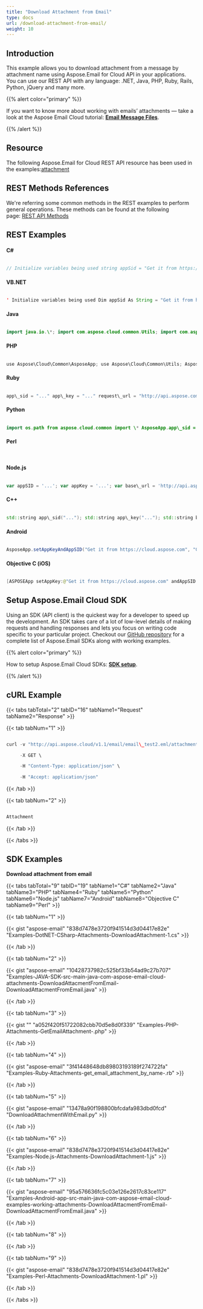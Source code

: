 ```yaml
---
title: "Download Attachment from Email"
type: docs
url: /download-attachment-from-email/
weight: 10
---
```


## **Introduction**
This example allows you to download attachment from a message by attachment name using Aspose.Email for Cloud API in your applications. You can use our REST API with any language: .NET, Java, PHP, Ruby, Rails, Python, jQuery and many more.



{{% alert color="primary" %}} 

If you want to know more about working with emails’ attachments — take a look at the Aspose Email Cloud tutorial: [**Email Message Files**](/email-message-files/).

{{% /alert %}} 
## **Resource**
The following Aspose.Email for Cloud REST API resource has been used in the examples:[attachment](/pages/createpage.action?spaceKey=emailcloud&title=attachment&linkCreation=true&fromPageId=5439523)
## **REST Methods References**
We're referring some common methods in the REST examples to perform general operations. These methods can be found at the following page: [REST API Methods](http://www.aspose.com/docs/display/rest/REST+API+Methods)
## **REST Examples**
#### **C#**
```java

// Initialize variables being used string appSid = "Get it from https://cloud.aspose.com"; string appKey = "Get it from https://cloud.aspose.com"; string name = "email-sample.eml"; string attachName = "barcode-sample.png"; string folder = "Email"; string outPath = "c:\\email-attach-out.png"; string storage = string.Empty; // Build URI to perform request string apiUrl = string.Format(@"email/{0}/attachments/{1}?storage={2}&folder={3}", name, attachName, storage, folder); // Get response stream and write it to local disk path using (Stream responseStream = ServiceController.GetStream(apiUrl, appSid, appKey)) using (Stream file = File.OpenWrite(outPath)) { ServiceController.CopyStream(responseStream, file); }

```
#### **VB.NET**
```java

' Initialize variables being used Dim appSid As String = "Get it from https://cloud.aspose.com" Dim appKey As String = "Get it from https://cloud.aspose.com" Dim name As String = "email-sample.eml" Dim attachName As String = "barcode-sample.png" Dim folder As String = "Email" Dim outPath As String = "c:\email-attach-out.png" Dim storage As String = String.Empty ' Build URI to perform request Dim apiUrl As String = String.Format("email/{0}/attachments/{1}?storage={2}&folder={3}", name, attachName, storage, folder) ' Get response stream and write it to local disk path Using responseStream As Stream = ServiceController.GetStream(apiUrl, appSid, appKey) Using file As Stream = File.OpenWrite(outPath) ServiceController.CopyStream(responseStream, file) End Using End Using

```
#### **Java**
```java

import java.io.\*; import com.aspose.cloud.common.Utils; import com.aspose.cloud.storage.Folder; String appSID = "..."; String appKey = "..."; String method = "GET"; String requestUrl = "http://api.aspose.com/v1.1/email/Sample1.eml/attachments/attachment.txt"; String outputFile = "attachment.txt"; String outputFilePath = new File(System.getProperty("user.dir"), outputFile).getPath(); String signedUrl = Utils.Sign(requestUrl, appKey, appSID); InputStream responseStream = Utils.ProcessCommand(signedUrl, method); Folder.SaveStreamToFile(outputFilePath, responseStream); responseStream.close(); System.out.println("File saved: " + outputFilePath);

```
#### **PHP**
```java

use Aspose\Cloud\Common\AsposeApp; use Aspose\Cloud\Common\Utils; AsposeApp::$appSID = "..."; AsposeApp::$appKey = "..."; $method = "GET"; $base\_url = "http://api.aspose.com/v1.1"; $request\_url = "$base\_url/email/Sample1.eml/attachments/attachment.txt"; $output\_file = getcwd() . "/attachment.txt"; $signed\_url = Utils::sign($request\_url); $response = Utils::processCommand($signed\_url, $method, "", ""); file\_put\_contents($output\_file, $response); echo "File saved: $output\_file\n";

```
#### **Ruby**
```java

app\_sid = "..." app\_key = "..." request\_url = "http://api.aspose.com/v1.1/email/Sample1.eml/attachments/attachment.txt" output\_file = File.join(Dir.pwd, "attachment.txt") Aspose::Cloud::Common::AsposeApp.new(app\_sid, app\_key) signed\_url = Aspose::Cloud::Common::Utils.sign(request\_url) response = RestClient.get(signed\_url) File.open(output\_file, "wb") { |file| file.write(response) } puts "File saved: #{output\_file}"

```
#### **Python**
```java

import os.path from aspose.cloud.common import \* AsposeApp.app\_sid = "..." AsposeApp.app\_key = "..." method = "GET" request\_url = "http://api.aspose.com/v1.1/email/Sample1.eml/attachments/attachment.txt" output\_file = "attachment.txt" output\_file\_path = os.path.join(os.getcwd(), output\_file) signed\_url = Utils.sign(Utils(), request\_url) response = Utils.process\_command(Utils(), signed\_url, method, "", "") Utils.save\_file(Utils(), response, output\_file\_path) print "File saved:", output\_file\_path

```
#### **Perl**
```perl



```
#### **Node.js**
```javascript

var appSID = '...'; var appKey = '...'; var base\_url = 'http://api.aspose.com/v1.1/'; var fs = require('fs'); var method = 'GET'; var request\_url = base\_url + 'email/Sample1.eml/attachments/attachment.txt'; var output\_file = 'attachment.txt'; ProcessCommandContent( method, Sign(request\_url, appSID, appKey), null, function(buffer) { fs.writeFileSync(output\_file, buffer); } );

```
#### **C++**
```cpp

std::string app\_sid("..."); std::string app\_key("..."); std::string base\_url("http://api.aspose.com/v1.1/"); std::string method = "GET"; std::string request\_url = base\_url + "email/Sample1.eml/attachments/attachment.txt"; std::string signed\_url = sign(request\_url, app\_sid, app\_key); std::string output\_file = "attachment.txt"; std::ofstream output\_fstream; output\_fstream.open(output\_file, std::ofstream::binary); process\_command(method, signed\_url, output\_fstream); output\_fstream.close(); std::cout << "File saved: " << output\_file << std::endl;

```
#### **Android**
```java

AsposeApp.setAppKeyAndAppSID("Get it from https://cloud.aspose.com", "Get it from https://cloud.aspose.com") AsposeApp.setBaseProductURI("http://api.aspose.com/v1.1"); String EMAIL\_URI = AsposeApp.BASE\_PRODUCT\_URI + "/email/"; //build URL String strURL = EMAIL\_URI + Uri.encode("Message.msg") + "/attachments/" + Uri.encode("License.txt"); //sign URL String signedURL = Utils.sign(strURL); InputStream responseStream = Utils.processCommand(signedURL, "GET"); //Save attachment on Disk String localAttachmentPath = Utils.saveStreamToFile(responseStream, "License.txt");

```
#### **Objective C (iOS)**
```java

[ASPOSEApp setAppKey:@"Get it from https://cloud.aspose.com" andAppSID:@"Get it from https://cloud.aspose.com"]; [ASPOSEProduct setBaseProductUri:@"http://api.aspose.com/v1.1"]; NSString \*EMAIL\_URI = [[ASPOSEProduct baseProductUri] stringByAppendingString:@"/email/"]; NSString \*fileName = @"Self Assessment.eml"; NSString \*attachmentName = @"License.txt"; //build URL NSString \*strURL = [NSString stringWithFormat:@"%@%@/attachments/%@", EMAIL\_URI, [fileName stringByAddingPercentEscapesUsingEncoding:NSUTF8StringEncoding], [attachmentName stringByAddingPercentEscapesUsingEncoding:NSUTF8StringEncoding]]; //sign URL NSString \*signedURL = [ASPOSEUtils sign:strURL]; NSData \*responseData = [ASPOSEUtils processCommand:signedURL httpMethod:@"GET"]; //Parsing JSON if(responseData) { NSError \*error; emailAttachmentResponse = [[ASPOSEEmailAttachmentResponse alloc] initWithData:responseData error:&error]; if(emailAttachmentResponse == nil) { //Save file on Disk emailAttachmentResponse = [[ASPOSEEmailAttachmentResponse alloc] init]; emailAttachmentResponse.localFilePath = [ASPOSEFolder saveFile:responseData withName:@"License.txt"]; } }

```


## **Setup Aspose.Email Cloud SDK**
Using an SDK (API client) is the quickest way for a developer to speed up the development. An SDK takes care of a lot of low-level details of making requests and handling responses and lets you focus on writing code specific to your particular project. Checkout our [GitHub repository](https://github.com/aspose-email-cloud) for a complete list of Aspose.Email SDKs along with working examples.

{{% alert color="primary" %}} 

How to setup Aspose.Email Cloud SDKs: [**SDK setup**](/sdk-setup/).

{{% /alert %}}
## **cURL Example**
{{< tabs tabTotal="2" tabID="16" tabName1="Request" tabName2="Response" >}}

{{< tab tabNum="1" >}}

```java

curl -v "http://api.aspose.cloud/v1.1/email/email\_test2.eml/attachments/README.TXT?appSID=XXXX&signature=XXXX" \

     -X GET \

     -H "Content-Type: application/json" \

     -H "Accept: application/json"

```

{{< /tab >}}

{{< tab tabNum="2" >}}

```java

Attachment

```

{{< /tab >}}

{{< /tabs >}}
## **SDK Examples**
**Download attachment from email**

{{< tabs tabTotal="9" tabID="19" tabName1="C#" tabName2="Java" tabName3="PHP" tabName4="Ruby" tabName5="Python" tabName6="Node.js" tabName7="Android" tabName8="Objective C" tabName9="Perl" >}}

{{< tab tabNum="1" >}}

{{< gist "aspose-email" "838d7478e3720f941514d3d04417e82e" "Examples-DotNET-CSharp-Attachments-DownloadAttachment-1.cs" >}}

{{< /tab >}}

{{< tab tabNum="2" >}}

{{< gist "aspose-email" "10428737982c525bf33b54ad9c27b707" "Examples-JAVA-SDK-src-main-java-com-aspose-email-cloud-attachments-DownloadAttacmentFromEmail-DownloadAttacmentFromEmail.java" >}}

{{< /tab >}}

{{< tab tabNum="3" >}}

{{< gist "" "a052f420f51722082cbb70d5e8d0f339" "Examples-PHP-Attachments-GetEmailAttachment-.php" >}}

{{< /tab >}}

{{< tab tabNum="4" >}}

{{< gist "aspose-email" "3f41448648db89803193189f274722fa" "Examples-Ruby-Attachments-get\_email\_attachment\_by\_name-.rb" >}}

{{< /tab >}}

{{< tab tabNum="5" >}}

{{< gist "aspose-email" "13478a90f198800bfcdafa983dbd0fcd" "DownloadAttachmentWithEmail.py" >}}

{{< /tab >}}

{{< tab tabNum="6" >}}

{{< gist "aspose-email" "838d7478e3720f941514d3d04417e82e" "Examples-Node.js-Attachments-DownloadAttachment-1.js" >}}

{{< /tab >}}

{{< tab tabNum="7" >}}

{{< gist "aspose-email" "95a576636fc5c03e126e2617c83ce117" "Examples-Android-app-src-main-java-com-aspose-email-cloud-examples-working-attachments-DownloadAttacmentFromEmail-DownloadAttacmentFromEmail.java" >}}

{{< /tab >}}

{{< tab tabNum="8" >}}

{{< /tab >}}

{{< tab tabNum="9" >}}

{{< gist "aspose-email" "838d7478e3720f941514d3d04417e82e" "Examples-Perl-Attachments-DownloadAttachment-1.pl" >}}

{{< /tab >}}

{{< /tabs >}}
